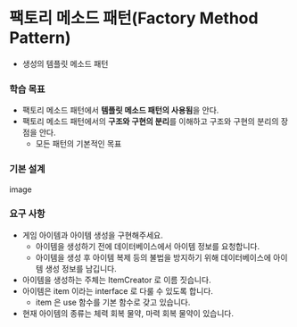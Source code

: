# 팩토리 메소드 패턴(Factory Method Pattern)
- 생성의 템플릿 메소드 패턴

### 학습 목표
- 팩토리 메소드 패턴에서 **템플릿 메소드 패턴의 사용됨**을 안다.
- 팩토리 메소드 패턴에서의 **구조와 구현의 분리**를 이해하고 구조와 구현의 분리의 장점을 안다.
    - 모든 패턴의 기본적인 목표

### 기본 설계
image

### 요구 사항
- 게임 아이템과 아이템 생성을 구현해주세요.
    - 아이템을 생성하기 전에 데이터베이스에서 아이템 정보를 요청합니다.
    - 아이템을 생성 후 아이템 복제 등의 불법을 방지하기 위해 데이터베이스에 아이템 생성 정보를 남깁니다.
- 아이템을 생성하는 주체는 ItemCreator 로 이름 짓습니다.
- 아이템은 item 이라는 interface 로 다룰 수 있도록 합니다.
    - item 은 use 함수를 기본 함수로 갖고 있습니다.
- 현재 아이템의 종류는 체력 회복 물약, 마력 회복 물약이 있습니다.

